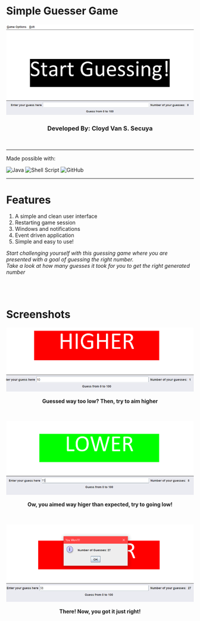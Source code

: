 # Simple Guesser Game 
<p align="center"><img src="assets/home_screen_card.png"/></p>
<h3 align="center">Developed By: Cloyd Van S. Secuya</h3>

<br>
<hr>

Made possible with: 

![Java](https://img.shields.io/badge/java-%23ED8B00.svg?style=for-the-badge&logo=java&logoColor=white)
![Shell Script](https://img.shields.io/badge/shell_script-%23121011.svg?style=for-the-badge&logo=gnu-bash&logoColor=white)
![GitHub](https://img.shields.io/badge/GitHub-100000?style=for-the-badge&logo=github&logoColor=white)

<hr>

# Features
1. A simple and clean user interface
2. Restarting game session
3. Windows and notifications
4. Event driven application
5. Simple and easy to use!

<i>Start challenging yourself with this guessing game where you are presented with a goal of guessing the right number.</i><br>
<i>Take a look at how many guesses it took for you to get the right generated number</i>

<br>
<br>

# Screenshots
<p align="center"><img src="assets/higher.png"/></p>
<p align="center"><b>Guessed way too low? Then, try to aim higher</b></p>
<br>
<p align="center"><img src="assets/lower.png"/></p>
<p align="center"><b>Ow, you aimed way higer than expected, try to going low!</b></p>
<br>
<p align="center"><img src="assets/winner.png"/></p>
<p align="center"><b>There! Now, you got it just right!</b></p>